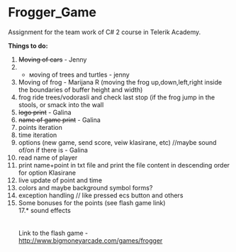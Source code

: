﻿# Frogger_Game
Assignment for the team work of C# 2 course in Telerik Academy.

<b>Things to do:</b><br>
1. <s>Moving of cars</s> - Jenny<br>
2. + мoving of trees and turtles - jenny<br>
2. Moving of frog - Marijana R (moving the frog up,down,left,right inside the boundaries of buffer height and width)<br>
4. frog ride trees/vodorasli and check last stop (if the frog jump in the stools, or smack into the wall<br>
6. <s>logo print</s> - Galina<br>
7. <s>name of game print</s> - Galina<br>
8. points iteration<br>
9. time iteration<br>
10. options (new game, send score, veiw klasirane, etc) //maybe sound of/on if there is - Galina<br>
11. read name of player<br>
12. print name+point in txt file and print the file content in descending order for option Klasirane<br>
13. live update of point and time<br>
14. colors and maybe background symbol forms?<br>
15. exception handling // like pressed ecs button and others<br>
16. Some bonuses for the points (see flash game link)<br>
17.* sound effects<br>
<br><br>
Link to the flash game - http://www.bigmoneyarcade.com/games/frogger <br>
